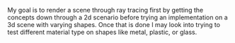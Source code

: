 My goal is to render a scene
through ray tracing first by getting the concepts
down through a 2d scenario before trying
an implementation on a 3d scene with varying shapes.
Once that is done I may look into trying to test different
material type on shapes like metal, plastic, or glass.
